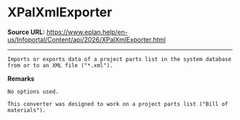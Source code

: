 # XPalXmlExporter

**Source URL:** https://www.eplan.help/en-us/Infoportal/Content/api/2026/XPalXmlExporter.html

---

```
Imports or exports data of a project parts list in the system database from or to an XML file ("*.xml").
```

  

**Remarks**

```
No options used.
```

```
This converter was designed to work on a project parts list ("Bill of materials").
```